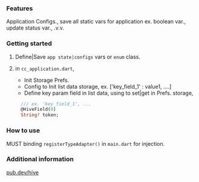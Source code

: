 ### Features
Application Configs., save all static vars for application
ex. boolean var., update status var., .v.v.

### Getting started

1. Define|Save `app state|configs` vars or `enum` class. 

2. in `cc_application.dart`, 
   
    - Init Storage Prefs.
    - Config to Init list data storage, ex. ['key_field_1' : value1, ....]
    - Define key param field in list data, using to set|get in Prefs. storage,

    ```dart
      /// ex. 'key_field_1', ...
      @HiveField(0)
      String? token;    
    ```
   
### How to use

MUST binding `registerTypeAdapter()` in `main.dart` for injection.

### Additional information
[pub.dev/hive](https://pub.dev/packages/hive)
